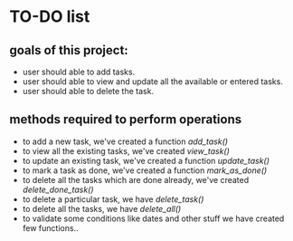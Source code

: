 # TO-DO list
## goals of this project:
- user should able to add tasks.
- user should able to view and update all the available or entered tasks.
- user should able to delete the task.
## methods required to perform operations
- to add a new task, we've created a function *add_task()*
- to view all the existing tasks, we've created *view_task()*
- to update an existing task, we've created a function *update_task()*
- to mark a task as done, we've created a function *mark_as_done()*
- to delete all the tasks which are done already, we've created *delete_done_task()*
- to delete a particular task, we have *delete_task()*
- to delete all the tasks, we have *delete_all()*
- to validate some conditions like dates and other stuff we have created few functions..
